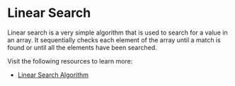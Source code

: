 # Linear Search

Linear search is a very simple algorithm that is used to search for a value in an array. It sequentially checks each element of the array until a match is found or until all the elements have been searched.

Visit the following resources to learn more:

- [Linear Search Algorithm](https://www.geeksforgeeks.org/linear-search/)
